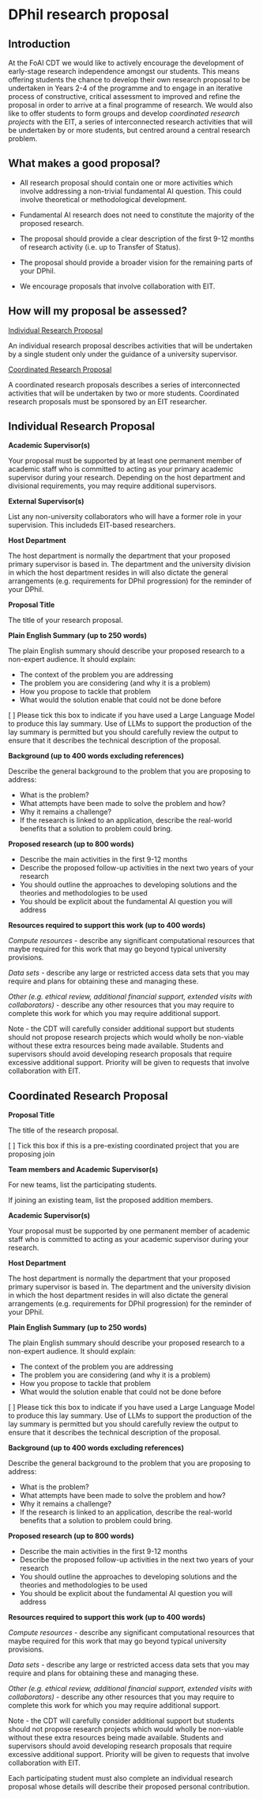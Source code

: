 # DPhil research proposal

## Introduction

At the FoAI CDT we would like to actively encourage the development of early-stage research independence amongst our students. This means offering students the chance to develop their own research proposal to be undertaken in Years 2-4 of the programme and to engage in an iterative process of constructive, critical assessment to improved and refine the proposal in order to arrive at a final programme of research. We would also like to offer students to form groups and develop *coordinated research projects* with the EIT, a series of interconnected research activities that will be undertaken by or more students, but centred around a central research problem.

## What makes a good proposal?

- All research proposal should contain one or more activities which involve addressing a non-trivial fundamental AI question. This could involve theoretical or methodological development.

- Fundamental AI research does not need to constitute the majority of the proposed research. 

- The proposal should provide a clear description of the first 9-12 months of research activity (i.e. up to Transfer of Status).

- The proposal should provide a broader vision for the remaining parts of your DPhil.

- We encourage proposals that involve collaboration with EIT.

## How will my proposal be assessed?

[Individual Research Proposal](individal_proposal.md)

An individual research proposal describes activities that will be undertaken by a single student only under the guidance of a university supervisor.

[Coordinated Research Proposal](coordinated_proposal.md)

A coordinated research proposals describes a series of interconnected activities that will be undertaken by two or more students. Coordinated research proposals must be sponsored by an EIT researcher.

## Individual Research Proposal

**Academic Supervisor(s)**

Your proposal must be supported by at least one permanent member of academic staff who is committed to acting as your primary academic supervisor during your research. Depending on the host department and divisional requirements, you may require additional supervisors.

**External Supervisor(s)**

List any non-university collaborators who will have a former role in your supervision. This includeds EIT-based researchers.

**Host Department**

The host department is normally the department that your proposed primary supervisor is based in. The department and the university division in which the host department resides in will also dictate the general arrangements (e.g. requirements for DPhil progression) for the reminder of your DPhil.

**Proposal Title**

The title of your research proposal.

**Plain English Summary (up to 250 words)**

The plain English summary should describe your proposed research to a non-expert audience. It should explain:

- The context of the problem you are addressing
- The problem you are considering (and why it is a problem)
- How you propose to tackle that problem
- What would the solution enable that could not be done before

[ ] Please tick this box to indicate if you have used a Large Language Model to produce this lay summary. Use of LLMs to support the production of the lay summary is permitted but you should carefully review the output to ensure that it describes the technical description of the proposal.

**Background (up to 400 words excluding references)**

Describe the general background to the problem that you are proposing to address:

- What is the problem?
- What attempts have been made to solve the problem and how?
- Why it remains a challenge?
- If the research is linked to an application, describe the real-world benefits that a solution to problem could bring.

**Proposed research (up to 800 words)**

- Describe the main activities in the first 9-12 months
- Describe the proposed follow-up activities in the next two years of your research
- You should outline the approaches to developing solutions and the theories and methodologies to be used
- You should be explicit about the fundamental AI question you will address
  
**Resources required to support this work (up to 400 words)**

*Compute resources* - describe any significant computational resources that maybe required for this work that may go beyond typical university provisions.

*Data sets* - describe any large or restricted access data sets that you may require and plans for obtaining these and managing these.

*Other (e.g. ethical review, additional financial support, extended visits with collaborators)* - describe any other resources that you may require to complete this work for which you may require additional support. 

Note - the CDT will carefully consider additional support but students should not propose research projects which would wholly be non-viable without these extra resources being made available. Students and supervisors should avoid developing research proposals that require excessive additional support. Priority will be given to requests that involve collaboration with EIT.

## Coordinated Research Proposal

**Proposal Title**

The title of the research proposal.

[ ] Tick this box if this is a pre-existing coordinated project that you are proposing join 

**Team members and Academic Supervisor(s)**

For new teams, list the participating students. 

If joining an existing team, list the proposed addition members.

**Academic Supervisor(s)**

Your proposal must be supported by one permanent member of academic staff who is committed to acting as your academic supervisor during your research. 

**Host Department**

The host department is normally the department that your proposed primary supervisor is based in. The department and the university division in which the host department resides in will also dictate the general arrangements (e.g. requirements for DPhil progression) for the reminder of your DPhil.



**Plain English Summary (up to 250 words)**

The plain English summary should describe your proposed research to a non-expert audience. It should explain:

- The context of the problem you are addressing
- The problem you are considering (and why it is a problem)
- How you propose to tackle that problem
- What would the solution enable that could not be done before

[ ] Please tick this box to indicate if you have used a Large Language Model to produce this lay summary. Use of LLMs to support the production of the lay summary is permitted but you should carefully review the output to ensure that it describes the technical description of the proposal.

**Background (up to 400 words excluding references)**

Describe the general background to the problem that you are proposing to address:

- What is the problem?
- What attempts have been made to solve the problem and how?
- Why it remains a challenge?
- If the research is linked to an application, describe the real-world benefits that a solution to problem could bring.

**Proposed research (up to 800 words)**

- Describe the main activities in the first 9-12 months
- Describe the proposed follow-up activities in the next two years of your research
- You should outline the approaches to developing solutions and the theories and methodologies to be used
- You should be explicit about the fundamental AI question you will address
  
**Resources required to support this work (up to 400 words)**

*Compute resources* - describe any significant computational resources that maybe required for this work that may go beyond typical university provisions.

*Data sets* - describe any large or restricted access data sets that you may require and plans for obtaining these and managing these.

*Other (e.g. ethical review, additional financial support, extended visits with collaborators)* - describe any other resources that you may require to complete this work for which you may require additional support. 

Note - the CDT will carefully consider additional support but students should not propose research projects which would wholly be non-viable without these extra resources being made available. Students and supervisors should avoid developing research proposals that require excessive additional support. Priority will be given to requests that involve collaboration with EIT.




Each participating student must also complete an individual research proposal whose details will describe their proposed personal contribution.



